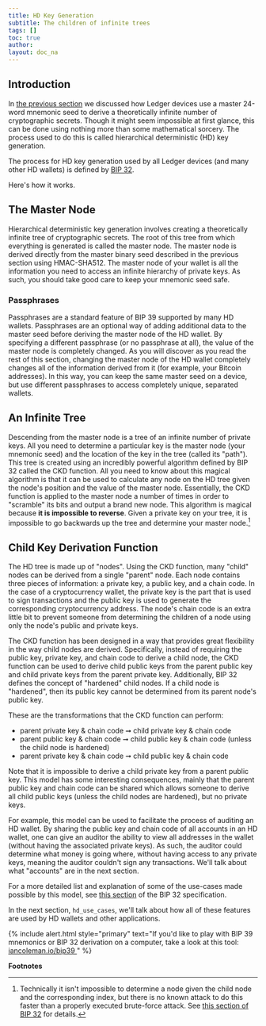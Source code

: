 ```yaml
---
title: HD Key Generation
subtitle: The children of infinite trees
tags: []
toc: true
author:
layout: doc_na
---
```




## Introduction

In [the previous section](../psd-masterseed) we discussed how Ledger devices use a master 24-word mnemonic seed to derive a theoretically infinite number of cryptographic secrets. Though it might seem impossible at first glance, this can be done using nothing more than some mathematical sorcery. The process used to do this is called hierarchical deterministic (HD) key generation.

The process for HD key generation used by all Ledger devices (and many other HD wallets) is defined by [BIP 32](https://github.com/bitcoin/bips/blob/master/bip-0032.mediawiki).

Here's how it works.

## The Master Node

Hierarchical deterministic key generation involves creating a theoretically infinite tree of cryptographic secrets. The root of this tree from which everything is generated is called the master node. The master node is derived directly from the master binary seed described in the previous section using HMAC-SHA512. The master node of your wallet is all the information you need to access an infinite hierarchy of private keys. As such, you should take good care to keep your mnemonic seed safe.

### Passphrases

Passphrases are a standard feature of BIP 39 supported by many HD wallets. Passphrases are an optional way of adding additional data to the master seed before deriving the master node of the HD wallet. By specifying a different passphrase (or no passphrase at all), the value of the master node is completely changed. As you will discover as you read the rest of this section, changing the master node of the HD wallet completely changes all of the information derived from it (for example, your Bitcoin addresses). In this way, you can keep the same master seed on a device, but use different passphrases to access completely unique, separated wallets.

## An Infinite Tree

Descending from the master node is a tree of an infinite number of private keys. All you need to determine a particular key is the master node (your mnemonic seed) and the location of the key in the tree (called its "path"). This tree is created using an incredibly powerful algorithm defined by BIP 32 called the CKD function. All you need to know about this magical algorithm is that it can be used to calculate any node on the HD tree given the node's position and the value of the master node. Essentially, the CKD function is applied to the master node a number of times in order to "scramble" its bits and output a brand new node. This algorithm is magical because **it is impossible to reverse**. Given a private key on your tree, it is impossible to go backwards up the tree and determine your master node.[^1]

## Child Key Derivation Function

The HD tree is made up of "nodes". Using the CKD function, many "child" nodes can be derived from a single "parent" node. Each node contains three pieces of information: a private key, a public key, and a chain code. In the case of a cryptocurrency wallet, the private key is the part that is used to sign transactions and the public key is used to generate the corresponding cryptocurrency address. The node's chain code is an extra little bit to prevent someone from determining the children of a node using only the node's public and private keys.

The CKD function has been designed in a way that provides great flexibility in the way child nodes are derived. Specifically, instead of requiring the public key, private key, and chain code to derive a child node, the CKD function can be used to derive child public keys from the parent public key and child private keys from the parent private key. Additionally, BIP 32 defines the concept of "hardened" child nodes. If a child node is "hardened", then its public key cannot be determined from its parent node's public key.

These are the transformations that the CKD function can perform:
-   parent private key & chain code ➞ child private key & chain code
-   parent public key & chain code ➞ child public key & chain code (unless the child node is hardened)
-   parent private key & chain code ➞ child public key & chain code

Note that it is impossible to derive a child private key from a parent public key. This model has some interesting consequences, mainly that the parent public key and chain code can be shared which allows someone to derive all child public keys (unless the child nodes are hardened), but no private keys.

For example, this model can be used to facilitate the process of auditing an HD wallet. By sharing the public key and chain code of all accounts in an HD wallet, one can give an auditor the ability to view all addresses in the wallet (without having the associated private keys). As such, the auditor could determine what money is going where, without having access to any private keys, meaning the auditor couldn't sign any transactions. We'll talk about what "accounts" are in the next section.

For a more detailed list and explanation of some of the use-cases made possible by this model, see [this section](https://github.com/bitcoin/bips/blob/master/bip-0032.mediawiki#use-cases) of the BIP 32 specification.

In the next section, `hd_use_cases`, we'll talk about how all of these features are used by HD wallets and other applications.

<!--  -->
{% include alert.html style="primary" text="If you'd like to play with BIP 39 mnemonics or BIP 32 derivation on a computer, take a look at this tool: <a href='https://iancoleman.io/bip39/' class='alert-link'> iancoleman.io/bip39 </a> " %}
<!--  -->

**Footnotes**

[^1]: Technically it isn't impossible to determine a node given the child node and the corresponding index, but there is no known attack to do this faster than a properly executed brute-force attack. See [this section of BIP 32](https://github.com/bitcoin/bips/blob/master/bip-0032.mediawiki#security) for details.

